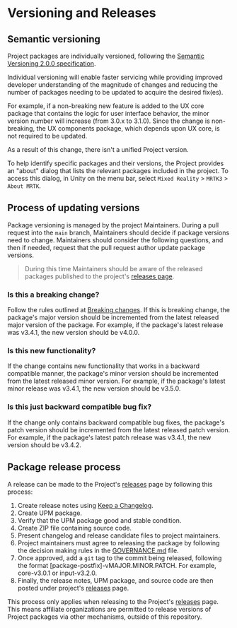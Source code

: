 # Versioning and Releases

## Semantic versioning

Project packages are individually versioned, following the [Semantic Versioning 2.0.0 specification](https://semver.org/spec/v2.0.0.html).

Individual versioning will enable faster servicing while providing improved developer understanding of the magnitude of changes and reducing the number of packages needing to be updated to acquire the desired fix(es).

For example, if a non-breaking new feature is added to the UX core package that contains the logic for user interface behavior, the minor version number will increase (from 3.0.x to 3.1.0). Since the change is non-breaking, the UX components package, which depends upon UX core, is not required to be updated.

As a result of this change, there isn't a unified Project version.

To help identify specific packages and their versions, the Project provides an "about" dialog that lists the relevant packages included in the project. To access this dialog, in Unity on the menu bar, select `Mixed Reality` > `MRTK3` > `About MRTK`.

## Process of updating versions

Package versioning is managed by the project Maintainers. During a pull request into the `main` branch, Maintainers should decide if package versions need to change. Maintainers should consider the following questions, and then if needed, request that the pull request author update package versions.

> During this time Maintainers should be aware of the released packages published to the project's [releases page](https://github.com/MixedRealityToolkit/MixedRealityToolkit-ProjectDocs/releases).

### Is this a breaking change?

Follow the rules outlined at [Breaking changes](merging-pull-requests.md#breaking-changes). If this is breaking change, the package's major version should be incremented from the latest released major version of the package. For example, if the package's latest release was v3.4.1, the new version should be v4.0.0.

### Is this new functionality?

If the change contains new functionality that works in a backward compatible manner, the package's minor version should be incremented from the latest released minor version. For example, if the package's latest minor release was v3.4.1, the new version should be v3.5.0.

### Is this just backward compatible bug fix?

If the change only contains backward compatible bug fixes, the package's patch version should be incremented from the latest released patch version. For example, if the package's latest patch release was v3.4.1, the new version should be v3.4.2.

## Package release process

A release can be made to the Project's [releases](https://github.com/MixedRealityToolkit/MixedRealityToolkit-ProjectDocs/releases) page by following this process:

1. Create release notes using [Keep a Changelog](https://keepachangelog.com/en/1.1.0/).
2. Create UPM package.
3. Verify that the UPM package good and stable condition.
4. Create ZIP file containing source code.
5. Present changelog and release candidate files to project maintainers.
6. Project maintainers must agree to releasing the package by following the decision making rules in the [GOVERNANCE.md](../GOVERNANCE.md) file.
7. Once approved, add a `git` tag to the commit being released, following the format [package-postfix]-vMAJOR.MINOR.PATCH. For example, core-v3.0.1 or input-v3.2.0.
8. Finally, the release notes, UPM package, and source code are then posted under project's [releases](https://github.com/MixedRealityToolkit/MixedRealityToolkit-ProjectDocs/releases) page.

This process only applies when releasing to the Project's [releases](https://github.com/MixedRealityToolkit/MixedRealityToolkit-ProjectDocs/releases) page. This means affiliate organizations are permitted to release versions of Project packages via other mechanisms, outside of this repository.
